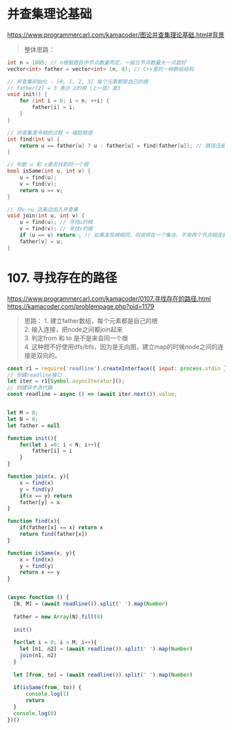 # 并查集理论基础 
https://www.programmercarl.com/kamacoder/图论并查集理论基础.html#背景                 
  
> 整体思路：


```c++
int n = 1005; // n根据题目中节点数量而定，一般比节点数量大一点就好
vector<int> father = vector<int> (n, 0); // C++里的一种数组结构

// 并查集初始化 - [0, 1, 2, 3] 每个元素都是自己的根
// father[2] = 3 表示 2的根（上一层）是3 
void init() { 
    for (int i = 0; i < n; ++i) {
        father[i] = i;
    }
}

// 并查集里寻根的过程 + 缩短路径
int find(int u) {
    return u == father[u] ? u : father[u] = find(father[u]); // 路径压缩
}

// 判断 u 和 v是否找到同一个根
bool isSame(int u, int v) {
    u = find(u);
    v = find(v);
    return u == v;
}

// 将v->u 这条边加入并查集
void join(int u, int v) {
    u = find(u); // 寻找u的根
    v = find(v); // 寻找v的根
    if (u == v) return ; // 如果发现根相同，则说明在一个集合，不用两个节点相连直接返回
    father[v] = u;
}
```

# 107. 寻找存在的路径
https://www.programmercarl.com/kamacoder/0107.寻找存在的路径.html        
https://kamacoder.com/problempage.php?pid=1179

> 思路：
    1. 建立father数组，每个元素都是自己的根               
    2. 输入连接，把node之间都join起来        
    3. 判定from 和 to 是不是来自同一个根     
    4. 这种题不好使用dfs/bfs，因为是无向图，建立map的时候node之间的连接是双向的。   

```js
const r1 = require('readline').createInterface({ input: process.stdin });
// 创建readline接口
let iter = r1[Symbol.asyncIterator]();
// 创建异步迭代器
const readline = async () => (await iter.next()).value;


let M = 0; 
let N = 0;
let father = null 

function init(){
    for(let i =0; i < N; i++){
        father[i] = i 
    }
}

function join(x, y){
    x = find(x)
    y = find(y)
    if(x == y) return 
    father[y] = x 
}

function find(x){
    if(father[x] == x) return x 
    return find(father[x])
}

function isSame(x, y){
    x = find(x)
    y = find(y)
    return x == y
}


(async function () {
  [N, M] = (await readline()).split(' ').map(Number)
  
  father = new Array(N).fill(0)
  
  init()
  
  for(let i = 0; i < M; i++){
    let [n1, n2] = (await readline()).split(' ').map(Number)
    join(n1, n2)
  }
  
  let [from, to] = (await readline()).split(' ').map(Number)
  
  if(isSame(from, to)) {
      console.log(1)
      return 
  }
  console.log(0)
})()
```